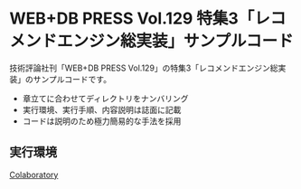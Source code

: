# WEB+DB PRESS Vol.129 特集3「レコメンドエンジン総実装」サンプルコード
技術評論社刊「WEB+DB PRESS Vol.129」の特集3「レコメンドエンジン総実装」のサンプルコードです。

- 章立てに合わせてディレクトリをナンバリング
- 実行環境、実行手順、内容説明は誌面に記載
- コードは説明のため極力簡易的な手法を採用

## 実行環境
[Colaboratory](https://colab.research.google.com)
